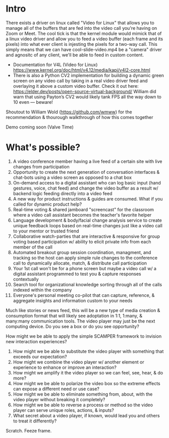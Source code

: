 # Intro
There exists a driver on linux called "Video for Linux" that allows you to manage all of the buffers that are fed into the video call you're having on Zoom or Meet. The cool tick is that the kernel module would mimick that of a linux video driver and allow you to feed a video buffer (each frame and its pixels) into what ever client is injesting the pixels for a two-way call.
This simply means that we can have cool-slide-video.mp4 be a "camera" driver and agnositc of any client, we'll be able to feed in custom content.

- Documentation for V4L (Video for Linux) https://www.kernel.org/doc/html/v4.12/media/kapi/v4l2-core.html
- There is also a Python CV2 implementation for building a dynamic green screen on any video call by taking in a real video driver feed and overlaying it above a custom video buffer. Check it out here: https://elder.dev/posts/open-source-virtual-background/ William did warn that using Payton’s CV2 would likely tank FPS all the way down to 10 even — beware!

Shoutout to William Wold (https://github.com/wmww) for the recommendation & thourough walkthrough of how this comes together

Demo coming soon (Valve Time)

# What's possible?
1. A video conference member having a live feed of a certain site with live changes from participation
2. Opportunity to create the next generation of conversation interfaces & chat-bots using a video screen as opposed to a chat box
3. On-demand access to a digital assistant who can log basic input (hand gestures, voice, chat feed) and change the video buffer as a result w/ backend logic feeding directly into a video feed
4. A new way for product instructions & guides are consumed. What if you called for dynamic product help?
5. Real-time voting & shared jamboard "screencast" for the classroom where a video call assistant becomes the teacher's favorite helper
6. Language development & body/facial change analysis service to create unique feedback loops based on real-time changes just like a video call to your mentor or trusted friend
7. Collaborative watch-parties that are interactive & responsive for group voting based participation w/ ability to elicit private info from each member of the call
8. Automated breakout group session coordination, managment, and tracking so the host can apply simple rule changes to the conference call to dynamically allocate, match, & distribute call participation
9. Your 1st call won't be for a phone screen but maybe a video call w/ a digital assistant programmed to test you & capture responses contextually
10. Search tool for organizational knowledge sorting through all of the calls indexed within the company
11. Everyone's personal meeting co-pilot that can capture, reference, & aggregate insights and information custom to your needs

Much like stories or news feed, this will be a new type of media creation & consumption format that will likely see adoptation in 1:1, 1:many, & many:many communication tools. The video player may just be the next computing device. Do you see a box or do you see opportunity?

How might we be able to apply the simple SCAMPER framework to invision new interaction experiences?
1. How might we be able to substitute the video player with something that exceeds our expectation?
2. How might we combine the video player w/ another element or experience to enhance or improve an interaction?
3. How might we amplify it the  video player so we can feel, see, hear, & do more?
4. How might we be able to polarize the video box so the extreme effects can expose a different need or use case?
5. How might we be able to eliminate something from, about, with the video player without breaking it completely?
6. How might we be able to reverse a process or method so the video player can serve unique roles, actions, & inputs?
7. What secret about a video player, if known, would lead you and others to treat it differently?

Scratch.
Feeze frame.

